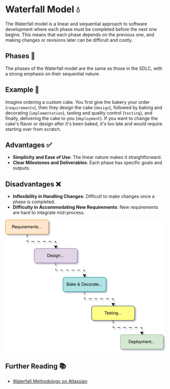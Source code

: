 # Waterfall Model 💧

The Waterfall model is a linear and sequential approach to software development where each phase must be completed before the next one begins. This means that each phase depends on the previous one, and making changes or revisions later can be difficult and costly.

## Phases 📅

The phases of the Waterfall model are the same as those in the SDLC, with a strong emphasis on their sequential nature.

## Example 🍰

Imagine ordering a custom cake. You first give the bakery your order (`requirements`), then they design the cake (`design`), followed by baking and decorating (`implementation`), tasting and quality control (`testing`), and finally, delivering the cake to you (`deployment`). If you want to change the cake's flavor or design after it's been baked, it's too late and would require starting over from scratch.

## Advantages ✅

- **Simplicity and Ease of Use**: The linear nature makes it straightforward.
- **Clear Milestones and Deliverables**: Each phase has specific goals and outputs.

## Disadvantages ❌

- **Inflexibility in Handling Changes**: Difficult to make changes once a phase is completed.
- **Difficulty in Accommodating New Requirements**: New requirements are hard to integrate mid-process.

![Waterfall Model](diagrams/Waterfall%20Model.svg)

## Further Reading 📚

- [Waterfall Methodology on Atlassian](https://www.atlassian.com/agile/project-management/waterfall-methodology)
